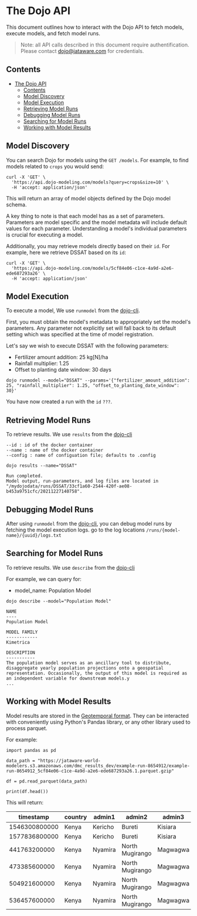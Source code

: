 # The Dojo API

This document outlines how to interact with the Dojo API to fetch models, execute models, and fetch model runs.

> Note: all API calls described in this document require authentification. Please contact [dojo@jataware.com](mailto:dojo@jataware.com) for credentials.

## Contents

- [The Dojo API](#the-dojo-api)
  - [Contents](#contents)
  - [Model Discovery](#model-discovery)
  - [Model Execution](#model-execution)
  - [Retrieving Model Runs](#retrieving-model-runs)
  - [Debugging Model Runs](#debugging-model-runs)
  - [Searching for Model Runs](#searching-for-model-runs)
  - [Working with Model Results](#working-with-model-results)

## Model Discovery

You can search Dojo for models using the `GET /models`. For example, to find models related to `crops` you would send:

```
curl -X 'GET' \
  'https://api.dojo-modeling.com/models?query=crops&size=10' \
  -H 'accept: application/json'
```

This will return an array of model objects defined by the Dojo model schema.

A key thing to note is that each model has as a set of parameters. Parameters are model specific and the model metadata will include default values for each parameter. Understanding a model's individual parameters is crucial for executing a model.

Additionally, you may retrieve models directly based on their `id`. For example, here we retrieve DSSAT based on its `id`:

```
curl -X 'GET' \
  'https://api.dojo-modeling.com/models/5cf84e06-c1ce-4a9d-a2e6-ede687293a26' \
  -H 'accept: application/json'
```

## Model Execution

To execute a model, We use `runmodel` from the [dojo-cli](https://github.com/dojo-modeling/dojo-cli#runmodel). 

First, you must obtain the model's metadata to appropriately set the model's parameters. Any parameter not explicitly set will fall back to its default setting which was specified at the time of model registration.

Let's say we wish to execute DSSAT with the following parameters:

* Fertilizer amount addition: 25 kg[N]/ha
* Rainfall multiplier: 1.25
* Offset to planting date window: 30 days

`dojo runmodel --model="DSSAT" --params='{"fertilizer_amount_addition": 25, "rainfall_multiplier": 1.25, "offset_to_planting_date_window": 30}'`

You have now created a run with the `id` `???`. 

## Retrieving Model Runs

To retrieve results. We use `results` from the [dojo-cli](https://github.com/dojo-modeling/dojo-cli#results)

```
--id : id of the docker container
--name : name of the docker container
--config : name of configuation file; defaults to .config
```

`dojo results --name="DSSAT"`

```
Run completed.
Model output, run-parameters, and log files are located in "/mydojodata/runs/DSSAT/33cf1a60-2544-420f-ae08-b453a9751cfc/20211227140758".
```


## Debugging Model Runs

After using `runmodel` from the [dojo-cli](https://github.com/dojo-modeling/dojo-cli#runmodel), you can debug model runs by fetching the model execution logs. go to the log locations `/runs/{model-name}/{uuid}/logs.txt`


## Searching for Model Runs

To retrieve results. We use `describe` from the [dojo-cli](https://github.com/dojo-modeling/dojo-cli#describe)

For example, we can query for:
* model_name: Population Model

`dojo describe --model="Population Model"`

```
NAME
----
Population Model

MODEL FAMILY
------------
Kimetrica

DESCRIPTION
-----------
The population model serves as an ancillary tool to distribute, disaggregate yearly population projections onto a geospatial representation. Occasionally, the output of this model is required as an independent variable for downstream models.y
...
```



## Working with Model Results

Model results are stored in the [Geotemporal format](./geotemporal-format.md). They can be interacted with conveniently using Python's Pandas library, or any other library used to process parquet. 

For example:

```
import pandas as pd

data_path = "https://jataware-world-modelers.s3.amazonaws.com/dmc_results_dev/example-run-8654912/example-run-8654912_5cf84e06-c1ce-4a9d-a2e6-ede687293a26.1.parquet.gzip"

df = pd.read_parquet(data_path)

print(df.head())
```

This will return:

| timestamp     	| country 	| admin1  	| admin2          	| admin3   	| lat    	| lng    	| feature  	| value         	|
|---------------	|---------	|---------	|-----------------	|----------	|--------	|--------	|----------	|---------------	|
| 1546300800000 	| Kenya   	| Kericho 	| Bureti          	| Kisiara  	| -0.458 	| 35.125 	| HDAT_AVE 	| 1566259200000 	|
| 1577836800000 	| Kenya   	| Kericho 	| Bureti          	| Kisiara  	| -0.458 	| 35.125 	| HDAT_AVE 	| 1599264000000 	|
| 441763200000  	| Kenya   	| Nyamira 	| North Mugirango 	| Magwagwa 	| -0.458 	| 35.042 	| HDAT_AVE 	| 461462400000  	|
| 473385600000  	| Kenya   	| Nyamira 	| North Mugirango 	| Magwagwa 	| -0.458 	| 35.042 	| HDAT_AVE 	| 495504000000  	|
| 504921600000  	| Kenya   	| Nyamira 	| North Mugirango 	| Magwagwa 	| -0.458 	| 35.042 	| HDAT_AVE 	| 526608000000  	|
| 536457600000  	| Kenya   	| Nyamira 	| North Mugirango 	| Magwagwa 	| -0.458 	| 35.042 	| HDAT_AVE 	| 557366400000  	|